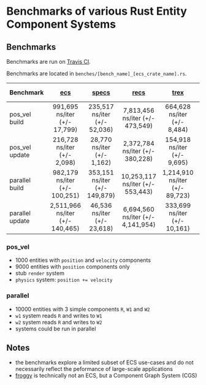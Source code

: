 # Benchmarks of various Rust Entity Component Systems

## Benchmarks
Benchmarks are run on [Travis CI](https://travis-ci.org/lschmierer/ecs_bench/).

Benchmarks are located in `benches/[bench_name]_[ecs_crate_name].rs`.

 Benchmark       | [ecs](https://github.com/HeroesGrave/ecs-rs) | [specs](https://github.com/slide-rs/specs) | [recs](https://github.com/andybarron/rustic-ecs) | [trex](https://github.com/rcolinray/trex) | [calx-ecs](https://github.com/rsaarelm/calx-ecs) | [froggy](https://github.com/kvark/froggy)
 --------------- |:--------------------------------------------:|:------------------------------------------:|:------------------------------------------------:|:-----------------------------------------:|:------------------------------------------------:|:-----------------------------------------:
 pos_vel build   | 991,695 ns/iter (+/- 17,799)                          | 235,517 ns/iter (+/- 52,036)                      | 7,813,456 ns/iter (+/- 473,549)                             | 664,628 ns/iter (+/- 8,484)                      | 206,398 ns/iter (+/- 4,682)                         | 620,132 ns/iter (+/- 5,487)
 pos_vel update  | 216,728 ns/iter (+/- 2,098)                         | 28,770 ns/iter (+/- 1,162)                     | 2,372,784 ns/iter (+/- 380,228)                            | 154,918 ns/iter (+/- 9,695)                     | 13,046 ns/iter (+/- 115)                        | 10,759 ns/iter (+/- 102)
 parallel build  | 982,179 ns/iter (+/- 100,251)                         | 353,151 ns/iter (+/- 149,879)                     | 10,253,117 ns/iter (+/- 553,443)                            | 1,214,910 ns/iter (+/- 89,723)                     | 304,375 ns/iter (+/- 17,637)                        | 1,490,122 ns/iter (+/- 4,531)
 parallel update | 2,511,966 ns/iter (+/- 140,465)                        | 46,536 ns/iter (+/- 23,618)                    | 6,694,560 ns/iter (+/- 4,141,954)                           | 333,699 ns/iter (+/- 10,161)                    | 53,196 ns/iter (+/- 547)                       | 41,034 ns/iter (+/- 14,377)

### pos_vel
 * 1000 entities with `position` and `velocity` components
 * 9000 entities with `position` components only
 * stub `render` system
 * `physics` system: `position += velocity`

### parallel
 * 10000 entities with 3 simple components `R`, `W1` and `W2`
 * `w1` system reads `R` and writes to `W1`
 * `w2` system reads `R` and writes to `W2`
 * systems could be run in parallel

## Notes
 * the benchmarks explore a limited subset of ECS use-cases and do not necessarily reflect the peformance of large-scale applications
 * [froggy](https://github.com/kvark/froggy) is technically not an ECS, but a Component Graph System (CGS)
